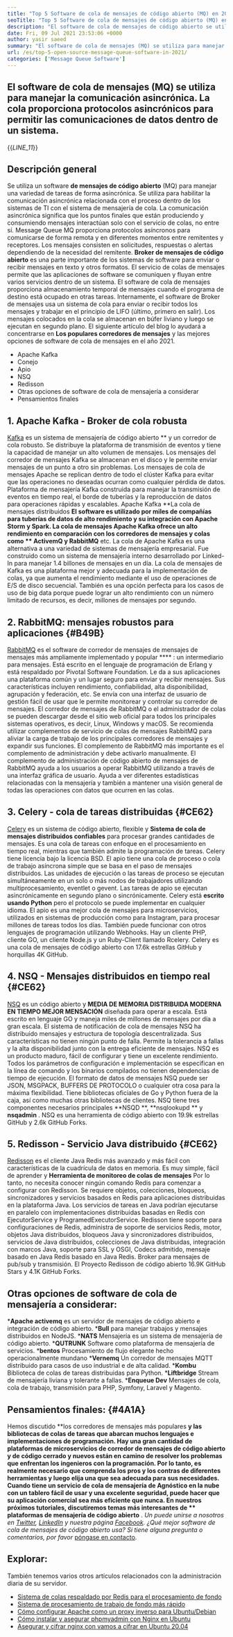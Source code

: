 ```yaml
---
title: "Top 5 Software de cola de mensajes de código abierto (MQ) en 2021" 
seoTitle: "Top 5 Software de cola de mensajes de código abierto (MQ) en 2021" 
description: "El software de cola de mensajes de código abierto se utiliza para manejar una variedad de tareas de forma asincrónica. Este artículo trata sobre el software de cola de mensajes de código abierto principales." 
date: Fri, 09 Jul 2021 23:53:06 +0000
author: yasir saeed
summary: "El software de cola de mensajes (MQ) se utiliza para manejar la comunicación asincrónica. La cola proporciona protocolos asincrónicos para permitir las comunicaciones de datos dentro de un sistema." 
url: /es/top-5-open-source-message-queue-software-in-2021/
categories: ['Message Queue Software']
---
```


## El software de cola de mensajes (MQ) se utiliza para manejar la comunicación asincrónica. La cola proporciona protocolos asincrónicos para permitir las comunicaciones de datos dentro de un sistema.
{{_LINE_11_}}

## **Descripción general**
Se utiliza un software **de mensajes de código abierto**  (MQ) para manejar una variedad de tareas de forma asincrónica. Se utiliza para habilitar la comunicación asincrónica relacionada con el proceso dentro de los sistemas de TI con el sistema de mensajería de cola. La comunicación asincrónica significa que los puntos finales que están produciendo y consumiendo mensajes interactúan solo con el servicio de colas, no entre sí. Message Queue MQ proporciona protocolos asíncronos para comunicarse de forma remota y en diferentes momentos entre remitentes y receptores. Los mensajes consisten en solicitudes, respuestas o alertas dependiendo de la necesidad del remitente.
**Broker de mensajes de código abierto**  es una parte importante de los sistemas de software para enviar o recibir mensajes en texto y otros formatos. El servicio de colas de mensajes permite que las aplicaciones de software se comuniquen y fluyan entre varios servicios dentro de un sistema. El software de cola de mensajes proporciona almacenamiento temporal de mensajes cuando el programa de destino está ocupado en otras tareas. Internamente, el software de Broker de mensajes usa un sistema de cola para enviar o recibir todos los mensajes y trabajar en el principio de LIFO (último, primero en salir). Los mensajes colocados en la cola se almacenan en búfer liviano y luego se ejecutan en segundo plano.
El siguiente artículo del blog lo ayudará a concentrarse en **Los populares corredores de mensajes**  y las mejores opciones de software de cola de mensajes en el año 2021.
  * Apache Kafka
  * Conejo
  * Apio
  * NSQ
  * Redisson
  * Otras opciones de software de cola de mensajería a considerar
  * Pensamientos finales

## 1. Apache Kafka - Broker de cola robusta
[Kafka][1] es un sistema de mensajería de código abierto ** y un corredor de cola robusto. Se distribuye la plataforma de transmisión de eventos y tiene la capacidad de manejar un alto volumen de mensajes. Los mensajes del corredor de mensajes Kafka se almacenan en el disco y le permite enviar mensajes de un punto a otro sin problemas. Los mensajes de cola de mensajes Apache se replican dentro de todo el clúster Kafka para evitar que las operaciones no deseadas ocurran como cualquier pérdida de datos. Plataforma de mensajería Kafka construida para manejar la transmisión de eventos en tiempo real, el borde de tuberías y la reproducción de datos para operaciones rápidas y escalables.
Apache Kafka **La cola de mensajes distribuidos  **El software es utilizado por miles de compañías para tuberías de datos de alto rendimiento y su integración con Apache Storm y Spark. La cola de mensajes Apache Kafka ofrece un alto rendimiento en comparación con los corredores de mensajes y colas como **  ActivemQ y RabbitMQ**  etc. La cola de Apache Kafka es una alternativa a una variedad de sistemas de mensajería empresarial. Fue construido como un sistema de mensajería interno desarrollado por Linked-In para manejar 1.4 billones de mensajes en un día. La cola de mensajes de Kafka es una plataforma mejor y adecuada para la implementación de colas, ya que aumenta el rendimiento mediante el uso de operaciones de E/S de disco secuencial. También es una opción perfecta para los casos de uso de big data porque puede lograr un alto rendimiento con un número limitado de recursos, es decir, millones de mensajes por segundo.

## 2. RabbitMQ: mensajes robustos para aplicaciones   {#B49B}
[RabbitMQ][2] es el software de corredor de mensajes de mensajes de mensajes más ampliamente implementado y popular  **** : un intermediario para mensajes. Está escrito en el lenguaje de programación de Erlang y está respaldado por Pivotal Software Foundation. Le da a sus aplicaciones una plataforma común y un lugar seguro para enviar y recibir mensajes. Sus características incluyen rendimiento, confiabilidad, alta disponibilidad, agrupación y federación, etc. Se envía con una interfaz de usuario de gestión fácil de usar que le permite monitorear y controlar su corredor de mensajes.
El corredor de mensajes de RabbitMQ o el administrador de colas se pueden descargar desde el sitio web oficial para todos los principales sistemas operativos, es decir, Linux, Windows y macOS. Se recomienda utilizar complementos de servicio de colas de mensajes RabbitMQ para aliviar la carga de trabajo de los principales corredores de mensajes y expandir sus funciones. El complemento de RabbitMQ más importante es el complemento de administración y debe activarlo manualmente. El complemento de administración de código abierto de mensajes de RabbitMQ ayuda a los usuarios a operar RabbitMQ utilizando a través de una interfaz gráfica de usuario. Ayuda a ver diferentes estadísticas relacionadas con la mensajería y también a mantener una visión general de todas las operaciones con datos que ocurren en las colas.

## 3. Celery - cola de tareas distribuidas   {#CE62}
[Celery][3] es un sistema de código abierto, flexible y **Sistema de cola de mensajes distribuidos confiables**  para procesar grandes cantidades de mensajes. Es una cola de tareas con enfoque en el procesamiento en tiempo real, mientras que también admite la programación de tareas. Celery tiene licencia bajo la licencia BSD. El apio tiene una cola de proceso o cola de trabajo asíncrona simple que se basa en el paso de mensajes distribuidos. Las unidades de ejecución o las tareas de proceso se ejecutan simultáneamente en un solo o más nodos de trabajadores utilizando multiprocesamiento, eventlet o gevent. Las tareas de apio se ejecutan asincrónicamente en segundo plano o sincrónicamente.
Celery está **escrito usando Python**  pero el protocolo se puede implementar en cualquier idioma. El apio es una mejor cola de mensajes para microservicios, utilizados en sistemas de producción como para Instagram, para procesar millones de tareas todos los días. También puede funcionar con otros lenguajes de programación utilizando Webhooks. Hay un cliente PHP, cliente GO, un cliente Node.js y un Ruby-Client llamado Rcelery. Celery es una cola de mensajes de código abierto con 17.6k estrellas GitHub y horquillas 4K GitHub.

## 4. NSQ - Mensajes distribuidos en tiempo real   {#CE62}
[NSQ][4] es un código abierto y **MEDIA DE MEMORIA DISTRIBUIDA MODERNA EN TIEMPO MEJOR MENSACIÓN**  diseñada para operar a escala. Está escrito en lenguaje GO y maneja miles de millones de mensajes por día a gran escala. El sistema de notificación de cola de mensajes NSQ ha distribuido mensajes y estructura de topología descentralizada. Sus características no tienen ningún punto de falla. Permite la tolerancia a fallas y la alta disponibilidad junto con la entrega eficiente de mensajes.
NSQ es un producto maduro, fácil de configurar y tiene un excelente rendimiento. Todos los parámetros de configuración e implementación se especifican en la línea de comando y los binarios compilados no tienen dependencias de tiempo de ejecución. El formato de datos de mensajes NSQ puede ser JSON, MSGPACK, BUFFERS DE PROTOCOLO o cualquier otra cosa para la máxima flexibilidad. Tiene bibliotecas oficiales de Go y Python fuera de la caja, así como muchas otras bibliotecas de clientes. NSQ tiene tres componentes necesarios principales **NSQD **,  **nsqlookupd **  y  **nsqadmin**  . NSQ es una herramienta de código abierto con 19.9k estrellas GitHub y 2.6k GitHub Forks.

## 5. Redisson - Servicio Java distribuido   {#CE62}
[Redisson][5] es el cliente Java Redis más avanzado y más fácil con características de la cuadrícula de datos en memoria. Es muy simple, fácil de aprender y **Herramienta de monitoreo de colas de mensajes**  Por lo tanto, no necesita conocer ningún comando Redis para comenzar a configurar con Redisson. Se requiere objetos, colecciones, bloqueos, sincronizadores y servicios basados ​​en Redis para aplicaciones distribuidas en la plataforma Java. Los servicios de tareas en Java podrían ejecutarse en paralelo con implementaciones distribuidas basadas en Redis con EjecutorService y ProgramedExecutorService.
Redisson tiene soporte para configuraciones de Redis, administra de soporte de servicios Redis, motor, objetos Java distribuidos, bloqueos Java y sincronizadores distribuidos, servicios de Java distribuidos, colecciones de Java distribuidas, integración con marcos Java, soporte para SSL y OSGI, Codecs admitido, mensaje basado en Java Redis basado en Java Redis. Broker para mensajes de pub/sub y transmisión. El Proyecto Redisson de código abierto 16.9K GitHub Stars y 4.1K GitHub Forks.

## Otras opciones de software de cola de mensajería a considerar:
  ***Apache activemq**  es un servidor de mensajes de código abierto e integración de código abierto.
  ***Bull**  para manejar trabajos y mensajes distribuidos en NodeJS.
  ***NATS**  Mensajería es un sistema de mensajería de código abierto.
  ***QUTRUNK**  Software como plataforma de mensajería de servicios.
  ***bentos**  Procesamiento de flujo elegante hecho operacionalmente mundano
  ***Vernemq**  Un corredor de mensajes MQTT distribuido para casos de uso industrial e de alta calidad.
  ***Kombu**  Biblioteca de colas de tareas distribuidas para Python.
  ***Liftbridge**  Stream de mensajería liviana y tolerante a fallas.
  ***Enqueue Dev**  Mensajes de cola, cola de trabajo, transmisión para PHP, Symfony, Laravel y Magento.

## Pensamientos finales:   {#4A1A}
Hemos discutido **los corredores de mensajes más populares  **y las bibliotecas de colas de tareas que abarcan muchos lenguajes e implementaciones de programación. Hay una gran cantidad de plataformas de microservicios de corredor de mensajes de código abierto y de código cerrado y nuevos están en camino de resolver los problemas que enfrentan los ingenieros con la programación. Por lo tanto, es realmente necesario que comprenda los pros y los contras de diferentes herramientas y luego elija una que sea adecuada para sus necesidades. Cuando tiene un servicio de cola de mensajería de Agnóstico en la nube con un tablero fácil de usar y una excelente seguridad, puede hacer que su aplicación comercial sea más eficiente que nunca. En nuestros próximos tutoriales, discutiremos temas más interesantes de **  plataformas de mensajería de código abierto** .
_Un puede unirse a nosotros en [Twitter][6], [LinkedIn][7] y nuestra página [Facebook][8]. ¿Qué mejor software de cola de mensajes de código abierto usa? Si tiene alguna pregunta o comentarios, por favor_ [póngase en contacto][9].

## Explorar:
También tenemos varios otros artículos relacionados con la administración diaria de su servidor.
  * [Sistema de colas respaldado por Redis para el procesamiento de fondo][10]
  * [Sistema de procesamiento de trabajo de fondo más rápido][11]
  * [Cómo configurar Apache como un proxy inverso para Ubuntu/Debian][12]
  * [Cómo instalar y asegurar phpmyadmin con Nginx en Ubuntu][13]
  * [Asegurar y cifrar nginx con vamos a cifrar en Ubuntu 20.04][14]

  
[1]: https://kafka.apache.org/
[2]: https://www.rabbitmq.com/
[3]: https://docs.celeryproject.org/en/stable/
[4]: https://nsq.io/
[5]: https://redisson.org/
[6]: https://twitter.com/containerize_co
[7]: https://www.linkedin.com/company/containerize/
[8]: http://facebook.com/containerize
[9]: mailto:yasir.saeed@aspose.com
[10]: https://products.containerize.com/message-queue-software/resque/
[11]: https://products.containerize.com/message-queue-software/sidekiq/
[12]: https://blog.containerize.com/web-server-solution-stack/how-to-configure-apache-as-a-reverse-proxy-for-ubuntudebian/
[13]: https://blog.containerize.com/web-server-solution-stack/how-to-install-and-secure-phpmyadmin-with-nginx-on-ubuntu/
[14]: https://blog.containerize.com/web-server-solution-stack/how-to-secure-nginx-with-letsencrypt-on-ubuntu-20-04/
